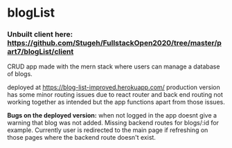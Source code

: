 # blogList 

### Unbuilt client here: https://github.com/Stugeh/FullstackOpen2020/tree/master/part7/blogList/client

CRUD app made with the mern stack where users can manage a database of blogs.

deployed at https://blog-list-improved.herokuapp.com/ production version has some minor routing issues due to react router and back end routing not working together as intended but the app functions apart from those issues.

**Bugs on the deployed version:** when not logged in the app doesnt give a warning that blog was not added. Missing backend routes for blogs/:id for example. Currently user is redirected to the main page if refreshing on those pages where the backend route doesn't exist.
